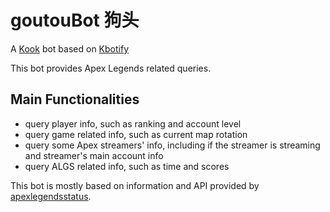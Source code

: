 # goutouBot 狗头

A [Kook](https://kookapp.cn/) bot based on [Kbotify](https://github.com/fi6/kBotify)

This bot provides Apex Legends related queries.

## Main Functionalities

- query player info, such as ranking and account level
- query game related info, such as current map rotation
- query some Apex streamers' info, including if the streamer is streaming and streamer's main account info
- query ALGS related info, such as time and scores

This bot is mostly based on information and API provided by [apexlegendsstatus](https://apexlegendsstatus.com/).